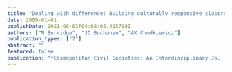 ```yaml
---
title: "Dealing with difference: Building culturally responsive classrooms"
date: 2009-01-01
publishDate: 2021-08-03T04:08:05.415798Z
authors: ["N Burridge", "JD Buchanan", "AK Chodkiewicz"]
publication_types: ["2"]
abstract: ""
featured: false
publication: "*Cosmopolitan Civil Societies: An Interdisciplinary Jo...*"
---
```


